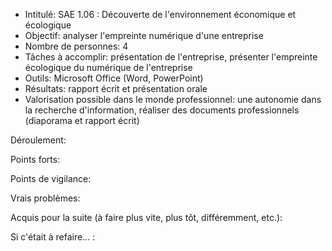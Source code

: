 - Intitulé: SAE 1.06 : Découverte de l'environnement économique et écologique
- Objectif: analyser l'empreinte numérique d'une entreprise
- Nombre de personnes: 4
- Tâches à accomplir: présentation de l'entreprise, présenter l'empreinte écologique du numérique de l'entreprise
- Outils: Microsoft Office (Word, PowerPoint)
- Résultats: rapport écrit et présentation orale
- Valorisation possible dans le monde professionnel: une autonomie dans la recherche d'information, réaliser des documents professionnels (diaporama et rapport écrit)

Déroulement: 

Points forts: 

Points de vigilance:

Vrais problèmes: 

Acquis pour la suite (à faire plus vite, plus tôt, différemment, etc.):

Si c'était à refaire... : 

